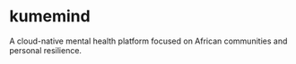 # kumemind
A cloud-native mental health platform focused on African communities and personal resilience.
